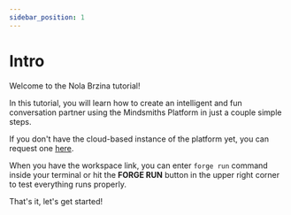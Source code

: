 ```yaml
---
sidebar_position: 1
---
```


# Intro

Welcome to the Nola Brzina tutorial!

In this tutorial, you will learn how to create an intelligent and fun conversation partner using the Mindsmiths Platform in just a couple simple steps.

If you don't have the cloud-based instance of the platform yet, you can request one [here](https://discord.com/invite/mindsmiths).

When you have the workspace link, you can enter `forge run` command inside your terminal or hit the **FORGE RUN** button in the upper right corner to test everything runs properly.

That's it, let's get started!
